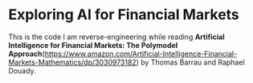 # Exploring AI for Financial Markets

This is the code I am reverse-engineering while reading **Artificial Intelligence for Financial Markets: The Polymodel Approach**(https://www.amazon.com/Artificial-Intelligence-Financial-Markets-Mathematics/dp/3030973182) by Thomas Barrau and Raphael Douady.
